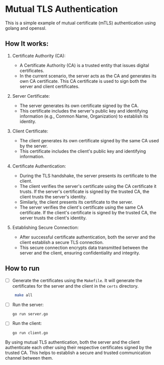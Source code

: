 # Mutual TLS Authentication

This is a simple example of mutual certificate (mTLS) authentication using golang and openssl.

## How It works:

1. Certificate Authority (CA):
    - A Certificate Authority (CA) is a trusted entity that issues digital certificates.
    - In the current scenario, the server acts as the CA and generates its own CA certificate. This CA certificate is used to sign both the server and client certificates.

2. Server Certificate:
    - The server generates its own certificate signed by the CA.
    - This certificate includes the server's public key and identifying information (e.g., Common Name, Organization) to establish its identity.

3. Client Certificate:
    - The client generates its own certificate signed by the same CA used by the server.
    - This certificate includes the client's public key and identifying information.

4. Certificate Authentication:
    - During the TLS handshake, the server presents its certificate to the client.
    - The client verifies the server's certificate using the CA certificate it trusts. If the server's certificate is signed by the trusted CA, the client trusts the server's identity.
    - Similarly, the client presents its certificate to the server.
    - The server verifies the client's certificate using the same CA certificate. If the client's certificate is signed by the trusted CA, the server trusts the client's identity.

5. Establishing Secure Connection:
    - After successful certificate authentication, both the server and the client establish a secure TLS connection.
    - This secure connection encrypts data transmitted between the server and the client, ensuring confidentiality and integrity.

## How to run

- [ ] Generate the certificates using the `Makefile`. It will generate the certificates for the server and the client in the `certs` directory.
    ```bash
     make all
    ```

- [ ] Run the server:
   ```bash
   go run server.go
   ```

- [ ] Run the client:
   ```bash
   go run client.go
   ```

By using mutual TLS authentication, both the server and the client authenticate each other using their respective certificates signed by the trusted CA. This helps to establish a secure and trusted communication channel between them.